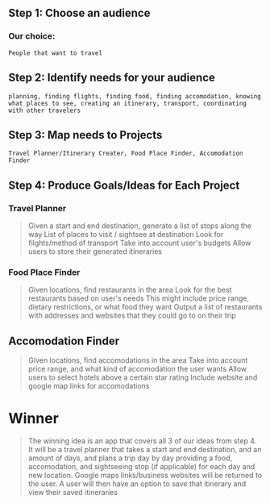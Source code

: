 ## Step 1: Choose an audience

### Our choice:

`People that want to travel`

## Step 2: Identify needs for your audience

`planning, finding flights, finding food, finding accomodation, knowing what places to see, creating an itinerary, transport, coordinating with other travelers`

## Step 3: Map needs to Projects

`Travel Planner/Itinerary Creater, Food Place Finder, Accomodation Finder`

## Step 4: Produce Goals/Ideas for Each Project

### Travel Planner

> Given a start and end destination, generate a list of stops along the way
> List of places to visit / sightsee at destination
> Look for filghts/method of transport
> Take into account user's budgets
> Allow users to store their generated itineraries

### Food Place Finder

> Given locations, find restaurants in the area
> Look for the best restaurants based on user's needs
> This might include price range, dietary restrictions, or what food they want
> Output a list of restaurants with addresses and websites that they could go to on their trip

## Accomodation Finder

> Given locations, find accomodations in the area
> Take into account price range, and what kind of accomodation the user wants
> Allow users to select hotels above a certain star rating
> Include website and google map links for accomodations

# Winner

> The winning idea is an app that covers all 3 of our ideas from step 4. It will be a travel planner that takes a start and end destination, and an amount of days, and plans a trip day by day providing a food, accomodation, and sightseeing stop (if applicable) for each day and new location. Google maps links/business websites will be returned to the user. A user will then have an option to save that itinerary and view their saved itineraries 
